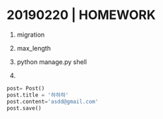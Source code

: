 # 20190220 | HOMEWORK

1. migration

2. max_length

3. python manage.py shell

4. 

   ```python
   post= Post()
   post.title = '하하하'
   post.content='asdd@gmail.com'
   post.save()
   
   
   
   ```
